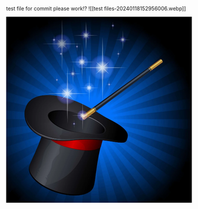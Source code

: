 test file for commit
please work!?
![[test files-20240118152956006.webp]]

![Alt text](../!Images/Magic-01.webp)